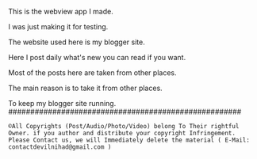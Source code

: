 This is the webview app I made.

I was just making it for testing.

The website used here is my blogger site.

Here I post daily what's new you can read if you want.

Most of the posts here are taken from other places.

The main reason is to take it from other places.

To keep my blogger site running.
#####################################################
```
©All Copyrights (Post/Audio/Photo/Video) belong To Their rightful Owner. if you author and distribute your copyright Infringement. Please Contact us, we will Immediately delete the material ( E-Mail: contactdevilnihad@gmail.com )
```
